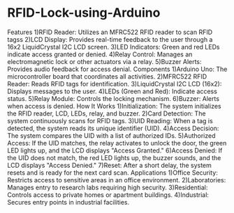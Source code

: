 # RFID-Lock-using-Arduino
Features
1)RFID Reader: Utilizes an MFRC522 RFID reader to scan RFID tagss
2)LCD Display: Provides real-time feedback to the user through a 16x2 LiquidCrystal I2C LCD screen.
3)LED Indicators: Green and red LEDs indicate access granted or denied.
4)Relay Control: Manages an electromagnetic lock or other actuators via a relay.
5)Buzzer Alerts: Provides audio feedback for access denial.
Components
1)Arduino Uno: The microcontroller board that coordinates all activities.
2)MFRC522 RFID Reader: Reads RFID tags for identification.
3)LiquidCrystal I2C LCD (16x2): Displays messages to the user.
4)LEDs (Green and Red): Indicate access status.
5)Relay Module: Controls the locking mechanism.
6)Buzzer: Alerts when access is denied.
How It Works
1)Initialization: The system initializes the RFID reader, LCD, LEDs, relay, and buzzer.
2)Card Detection: The system continuously scans for RFID tags.
3)UID Reading: When a tag is detected, the system reads its unique identifier (UID).
4)Access Decision: The system compares the UID with a list of authorized IDs.
5)Authorized Access: If the UID matches, the relay activates to unlock the door, the green LED lights up, and the LCD displays "Access Granted."
6)Access Denied: If the UID does not match, the red LED lights up, the buzzer sounds, and the LCD displays "Access Denied."
7)Reset: After a short delay, the system resets and is ready for the next card scan.
Applications
1)Office Security: Restricts access to sensitive areas in an office environment.
2)Laboratories: Manages entry to research labs requiring high security.
3)Residential: Controls access to private homes or apartment buildings.
4)Industrial: Secures entry points in industrial facilities.



